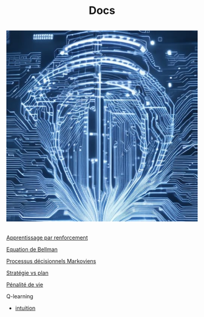 <h1 align=center>Docs</h1>
<br>
<div align="center">
    <img src="img\ai.jpg" alt="Intelligence artificielle" title="Intelligence artificielle">
</div>
<br>

[Apprentissage par renforcement](reinforcementLearning)

[Equation de Bellman](BellmanEquation)

[Processus décisionnels Markoviens](processusDeDecisionMarkoviens)

[Stratégie vs plan](StatégieVSplan)

[Pénalité de vie](PenaliteDeVie)

Q-learning

- [intuition](Q-learning/intuition)